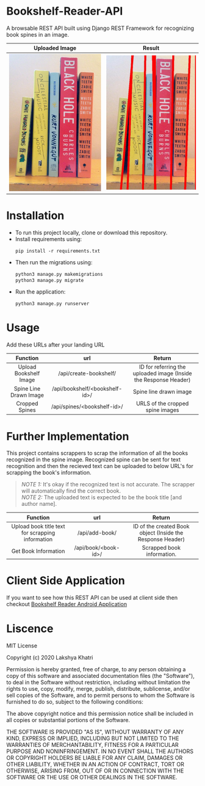 # Bookshelf-Reader-API
A browsable REST API built using Django REST Framework for recognizing book spines in an image.

Uploaded Image        | Result
:--------------------:|:---------------------------:
<img src="assets/spines.jpg" alt="Uploaded Image" width="300" />|<img src="assets/drawn_spines.jpeg" alt="Resulted Image" width="300" />

# Installation
* To run this project locally, clone or download this repository.
* Install requirements using:
    ```
    pip install -r requirements.txt
    ```
* Then run the migrations using:
    ```
    python3 manage.py makemigrations  
    python3 manage.py migrate
    ```
* Run the application:
    ```
    python3 manage.py runserver
    ```

# Usage
Add these URLs after your landing URL

Function                | url                    | Return  
:----------------------:|:----------------------:|:----------------------------------------------------:  
Upload Bookshelf Image  | /api/create-bookshelf/ | ID for referring the uploaded image (Inside the Response Header)  
Spine Line Drawn Image  | /api/bookshelf/\<bookshelf-id\>/ | Spine line drawn image
Cropped Spines          | /api/spines/\<bookshelf-id\>/ | URLS of the cropped spine images

# Further Implementation

This project contains scrappers to scrap the information of all the books recognized in the spine image. Recognized spine can be sent for text recognition and then the recieved text can be uploaded to below URL's for scrapping the book's information.

> *NOTE 1:* It's okay if the recognized text is not accurate. The scrapper will automatically find the correct book.  
> *NOTE 2:* The uploaded text is expected to be the book title \[and author name\].

Function                | url                    | Return  
:----------------------:|:----------------------:|:----------------------------------------------------:  
Upload book title text for scrapping information  | /api/add-book/ | ID of the created Book object (Inside the Response Header)
Get Book Information | /api/book/\<book-id\>/ | Scrapped book information.

# Client Side Application
If you want to see how this REST API can be used at client side then checkout [Bookshelf Reader Android Application](https://github.com/LakshyaKhatri/Bookshelf-Reader)

# Liscence
MIT License

Copyright (c) 2020 Lakshya Khatri

Permission is hereby granted, free of charge, to any person obtaining a copy
of this software and associated documentation files (the "Software"), to deal
in the Software without restriction, including without limitation the rights
to use, copy, modify, merge, publish, distribute, sublicense, and/or sell
copies of the Software, and to permit persons to whom the Software is
furnished to do so, subject to the following conditions:

The above copyright notice and this permission notice shall be included in all
copies or substantial portions of the Software.

THE SOFTWARE IS PROVIDED "AS IS", WITHOUT WARRANTY OF ANY KIND, EXPRESS OR
IMPLIED, INCLUDING BUT NOT LIMITED TO THE WARRANTIES OF MERCHANTABILITY,
FITNESS FOR A PARTICULAR PURPOSE AND NONINFRINGEMENT. IN NO EVENT SHALL THE
AUTHORS OR COPYRIGHT HOLDERS BE LIABLE FOR ANY CLAIM, DAMAGES OR OTHER
LIABILITY, WHETHER IN AN ACTION OF CONTRACT, TORT OR OTHERWISE, ARISING FROM,
OUT OF OR IN CONNECTION WITH THE SOFTWARE OR THE USE OR OTHER DEALINGS IN THE
SOFTWARE.
